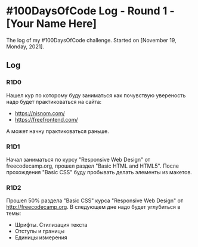# #100DaysOfCode Log - Round 1 - [Your Name Here]

The log of my #100DaysOfCode challenge. Started on [November 19, Monday, 2021].

## Log

### R1D0 
Нашел кур по которому буду заниматься как почувствую увереность надо будет практиковаться на сайта:
- https://nisnom.com/
- https://freefrontend.com/

А может начну практиковаться раньше.

### R1D1
Начал заниматься по курсу "Responsive Web Design" от freecodecamp.org, прошел раздел "Basic HTML and HTML5". После прохождения "Basic CSS" буду пробывать делать элементы из макетов.

### R1D2
Прошел 50% раздела "Basic CSS" курса "Responsive Web Design" от http://freecodecamp.org. В следующем дне надо будет углубиться в темы:
- Шрифты. Стилизация текста
- Отступы и границы
- Единицы измерения